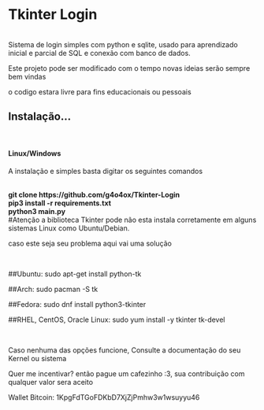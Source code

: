 <h1>Tkinter Login</h1>
<br>
Sistema de login simples com python e sqlite, usado para aprendizado inicial e parcial de SQL e conexão com banco de dados.
<br>
<p>Este projeto pode ser modificado com o tempo novas ideias serão sempre bem vindas</p>
<p>o codigo estara livre para fins educacionais ou pessoais</p>
<h2>Instalação...</h2>
<br>

<h4>Linux/Windows</h4>
<p>A instalação e simples basta digitar os seguintes comandos</p>
<br>
<b>git clone https://github.com/g4o4ox/Tkinter-Login</b>
<br>
<b>pip3 install -r requirements.txt</b>
<br>
<b>python3 main.py</b>
<br>
#Atenção a biblioteca Tkinter pode não esta instala corretamente em alguns sistemas Linux como Ubuntu/Debian.
<p>caso este seja seu problema aqui vai uma solução</p>

<br>

##Ubuntu: sudo apt-get install python-tk

##Arch: sudo pacman -S tk

##Fedora: sudo dnf install python3-tkinter

##RHEL, CentOS, Oracle Linux: sudo yum install -y tkinter tk-devel

<br>
<p>Caso nenhuma das opções funcione, Consulte a documentação do seu Kernel ou sistema</p>
<p>Quer me incentivar? então pague um cafezinho :3, sua contribuição com qualquer valor sera aceito</p>
<p>Wallet Bitcoin: 1KpgFdTGoFDKbD7XjZjPmhw3w1wsuyyu46</p>
